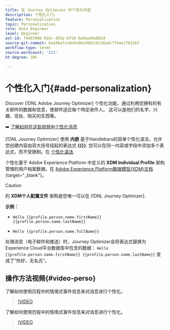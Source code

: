 ```yaml
---
title: 在 Journey Optimizer 中个性化内容
description: 个性化入门。
feature: Personalization
topic: Personalization
role: Data Engineer
level: Beginner
exl-id: f448780b-91bc-455e-bf10-9a9aee0a0b24
source-git-commit: baa98afcc8e5e9be3062c8c16adc7f4ae17b15b7
workflow-type: tm+mt
source-wordcount: '211'
ht-degree: 38%

---
```


# 个性化入门{#add-personalization}

Discover [!DNL Adobe Journey Optimizer] 个性化功能，通过利用您拥有的有关邮件的数据和信息，使邮件适应每个特定收件人。 这可以是他们的名字、兴趣、住处、购买的东西等。

➡️ [了解如何在这些视频中个性化消息](#video-perso)

[!DNL Journey Optimizer] 使用 **内嵌** 基于Handlebars的简单个性化语法，允许您创建内容由双大括号括起的表达式 **{{}}**. 您可以在同一内容或字段中添加多个表达式，而不受限制。在 [个性化语法](personalization-syntax.md).

个性化基于 Adobe Experience Platform 中定义的 **XDM Individual Profile** 架构管理的用户档案数据。在 [Adobe Experience Platform数据模型(XDM)文档](https://experienceleague.adobe.com/docs/experience-platform/xdm/home.html?lang=zh-Hans){target=&quot;_blank&quot;}。

>[!CAUTION]
>的 **XDM个人配置文件** 架构是您唯一可以在 [!DNL Journey Optimizer].

**示例：**

* `Hello {{profile.person.name.firstName}} {{profile.person.name.lastName}}`

* `Hello {{profile.person.name.fullName}}`

处理消息（电子邮件和推送）时，Journey Optimizer会将表达式替换为Experience Cloud平台数据库中包含的数据：  `Hello {{profile.person.name.firstName}} {{profile.person.name.lastName}}` 变成了“你好，无名氏”。

## 操作方法视频{#video-perso}

了解如何使用历程中的情境式事件信息来对消息进行个性化。

>[!VIDEO](https://video.tv.adobe.com/v/334165?quality=12)

了解如何使用历程中的情境式事件信息来对消息进行个性化。

>[!VIDEO](https://video.tv.adobe.com/v/334078?quality=12)
